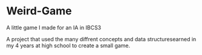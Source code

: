 # Weird-Game
A little game I made for an IA in IBCS3

A project that used the many diffrent concepts and data structuresearned in my 4 years at high school to create a small game.
